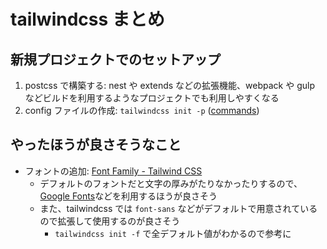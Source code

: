 # tailwindcss まとめ

## 新規プロジェクトでのセットアップ

1. postcss で構築する: nest や extends などの拡張機能、webpack や gulp などビルドを利用するようなプロジェクトでも利用しやすくなる
2. config ファイルの作成: `tailwindcss init -p` ([commands](./commands))

## やったほうが良さそうなこと

- フォントの追加: [Font Family \- Tailwind CSS](https://tailwindcss.com/docs/font-family)
  - デフォルトのフォントだと文字の厚みがたりなかったりするので、[Google Fonts](https://fonts.google.com/)などを利用するほうが良さそう
  - また、tailwindcss では `font-sans` などがデフォルトで用意されているので拡張して使用するのが良さそう
    - `tailwindcss init -f` で全デフォルト値がわかるので参考に
